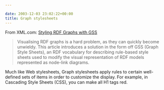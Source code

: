 ```yaml
---

date: 2003-12-03 23:02:22+00:00
title: Graph stylesheets
---
```


From XML.com:
[Styling RDF Graphs with GSS](http://www.xml.com/pub/a/2003/12/03/gss.html)
  


<blockquote>Visualising RDF graphs is a hard problem, as they can quickly become unwieldy. This article introduces a solution in the form off GSS (Graph Style Sheets), an RDF vocabulary for describing rule-based style sheets used to modify the visual representation of RDF models represented as node-link diagrams.</blockquote>


Much like Web stylesheets, Graph stylesheets apply rules to certain well-defined sets of items in order to customize the display.  For example, in Cascading Style Sheets (CSS), you can make all H1 tags red.
